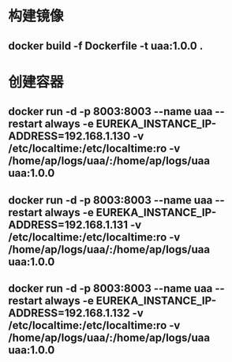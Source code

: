 # 构建镜像
## docker build -f Dockerfile -t uaa:1.0.0 .
# 创建容器
## docker run -d -p 8003:8003 --name uaa --restart always -e EUREKA_INSTANCE_IP-ADDRESS=192.168.1.130 -v /etc/localtime:/etc/localtime:ro -v /home/ap/logs/uaa/:/home/ap/logs/uaa uaa:1.0.0
## docker run -d -p 8003:8003 --name uaa --restart always -e EUREKA_INSTANCE_IP-ADDRESS=192.168.1.131 -v /etc/localtime:/etc/localtime:ro -v /home/ap/logs/uaa/:/home/ap/logs/uaa uaa:1.0.0
## docker run -d -p 8003:8003 --name uaa --restart always -e EUREKA_INSTANCE_IP-ADDRESS=192.168.1.132 -v /etc/localtime:/etc/localtime:ro -v /home/ap/logs/uaa/:/home/ap/logs/uaa uaa:1.0.0
